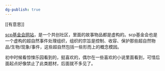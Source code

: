 ```yaml
---
dg-publish: true
---
```

[[有意思]]

[scp基金会网站](http://scp-wiki-cn.wikidot.com/)，是一个共创社区，里面的故事物品都是虚构的。scp基金会也是一个虚构的超自然事件处理组织，组织的宗旨是控制、收容、保护那些超自然物品/生物/现象/事件，这些超自然包括一些形而上的概念模因。

初中时候看惊悚乐园看到的，挺喜欢的，偶尔在一些喜欢的小说里面看到，可惜后面起点好像禁止了此类题材，后面就不多见了。
